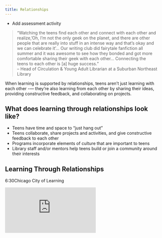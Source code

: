 ```yaml
---
title: Relationships
---
```

 
<div class="tasks">
	<ul>
		<li>Add assessment activity</li>
	</ul>

</div>

> “Watching the teens find each other and connect with each other and realize,’Oh, I’m not the only geek on the planet, and there are other people that are really into stuff in an intense way and that’s okay and we can celebrate it’… Our writing club did fairytale fanfiction all summer and it was awesome to see how they bonded and got more comfortable sharing their geek with each other… Connecting the teens to each other is [a] huge success.”<br/>– Head of Circulation & Young Adult Librarian at a Suburban Northeast Library

When learning is supported by relationships, teens aren’t just learning with each other -— they’re also learning from each other by sharing their ideas, providing constructive feedback, and collaborating on projects.

## What does learning through relationships look like?
* Teens have time and space to “just hang out”
* Teens collaborate, share projects and activities, and give constructive feedback to each other
* Programs incorporate elements of culture that are important to teens
* Library staff  and/or mentors help teens build or join a community around their interests


<div class="callout videos" markdown="1">

## Learning Through Relationships
<span class="videotime">6:30</span><span class="source">Chicago City of Learning</span>

<iframe src="https://www.youtube.com/embed/whc_ZivyEdA" frameborder="0" allow="autoplay; encrypted-media" allowfullscreen></iframe>

</div>
